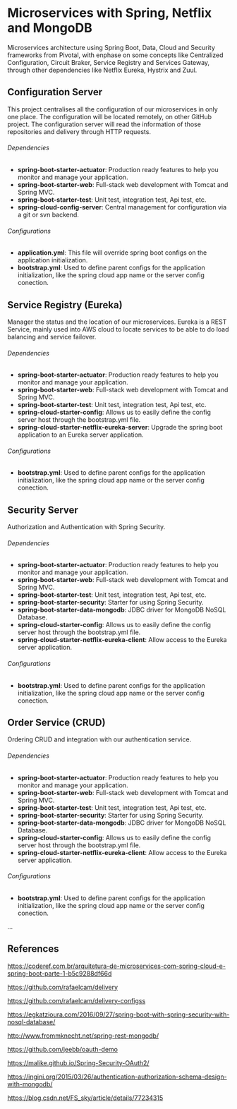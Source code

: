 # Microservices with Spring, Netflix and MongoDB

Microservices architecture using Spring Boot, Data, Cloud and Security frameworks from Pivotal, with enphase on some concepts like Centralized Configuration, Circuit Braker, Service Registry and Services Gateway, through other dependencies like Netflix Eureka, Hystrix and Zuul.

## Configuration Server

This project centralises all the configuration of our microservices in only one place.
The configuration will be located remotely, on other GitHub project.
The configuration server will read the information of those repositories and delivery through HTTP requests.

###### Dependencies

- **spring-boot-starter-actuator**: Production ready features to help you monitor and manage your application.
- **spring-boot-starter-web**: Full-stack web development with Tomcat and Spring MVC.
- **spring-boot-starter-test**: Unit test, integration test, Api test, etc.
- **spring-cloud-config-server**: Central management for configuration via a git or svn backend.

###### Configurations

- **application.yml**: This file will override spring boot configs on the application initialization.
- **bootstrap.yml**: Used to define parent configs for the application initialization, like the spring cloud app name or the server config conection.

## Service Registry (Eureka)

Manager the status and the location of our microservices.
Eureka is a REST Service, mainly used into AWS cloud to locate services to be able to do load balancing and service failover.

###### Dependencies

- **spring-boot-starter-actuator**: Production ready features to help you monitor and manage your application.
- **spring-boot-starter-web**: Full-stack web development with Tomcat and Spring MVC.
- **spring-boot-starter-test**: Unit test, integration test, Api test, etc.
- **spring-cloud-starter-config**: Allows us to easily define the config server host through the bootstrap.yml file.
- **spring-cloud-starter-netflix-eureka-server**: Upgrade the spring boot application to an Eureka server application.

###### Configurations

- **bootstrap.yml**: Used to define parent configs for the application initialization, like the spring cloud app name or the server config conection.

## Security Server

Authorization and Authentication with Spring Security.

###### Dependencies

- **spring-boot-starter-actuator**: Production ready features to help you monitor and manage your application.
- **spring-boot-starter-web**: Full-stack web development with Tomcat and Spring MVC.
- **spring-boot-starter-test**: Unit test, integration test, Api test, etc.
- **spring-boot-starter-security**:  Starter for using Spring Security.
- **spring-boot-starter-data-mongodb**: JDBC driver for MongoDB NoSQL Database.
- **spring-cloud-starter-config**: Allows us to easily define the config server host through the bootstrap.yml file.
- **spring-cloud-starter-netflix-eureka-client**: Allow access to the Eureka server application.

###### Configurations

- **bootstrap.yml**: Used to define parent configs for the application initialization, like the spring cloud app name or the server config conection.

## Order Service (CRUD)

Ordering CRUD and integration with our authentication service.

###### Dependencies

- **spring-boot-starter-actuator**: Production ready features to help you monitor and manage your application.
- **spring-boot-starter-web**: Full-stack web development with Tomcat and Spring MVC.
- **spring-boot-starter-test**: Unit test, integration test, Api test, etc.
- **spring-boot-starter-security**:  Starter for using Spring Security.
- **spring-boot-starter-data-mongodb**: JDBC driver for MongoDB NoSQL Database.
- **spring-cloud-starter-config**: Allows us to easily define the config server host through the bootstrap.yml file.
- **spring-cloud-starter-netflix-eureka-client**: Allow access to the Eureka server application.

###### Configurations

- **bootstrap.yml**: Used to define parent configs for the application initialization, like the spring cloud app name or the server config conection.

...

## References

https://coderef.com.br/arquitetura-de-microservices-com-spring-cloud-e-spring-boot-parte-1-b5c9288df66d

https://github.com/rafaelcam/delivery

https://github.com/rafaelcam/delivery-configss

https://egkatzioura.com/2016/09/27/spring-boot-with-spring-security-with-nosql-database/

http://www.frommknecht.net/spring-rest-mongodb/

https://github.com/jeebb/oauth-demo

https://malike.github.io/Spring-Security-OAuth2/

https://ingini.org/2015/03/26/authentication-authorization-schema-design-with-mongodb/

https://blog.csdn.net/FS_sky/article/details/77234315